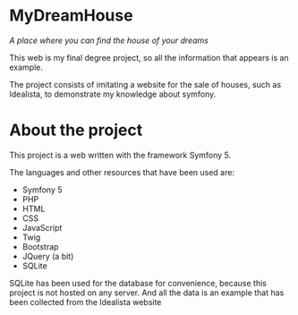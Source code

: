 # MyDreamHouse

<i>A place where you can find the house of your dreams</i>

This web is my final degree project, so all the information that appears is an example.

The project consists of imitating a website for the sale of houses, such as Idealista, to demonstrate my knowledge about symfony.

# About the project

This project is a web written with the framework Symfony 5.

The languages and other resources that have been used are:
  <ul>
  <li>Symfony 5</li>
  <li>PHP</li>
  <li>HTML</li>
  <li>CSS</li>
  <li>JavaScript</li>
  <li>Twig</li>
  <li>Bootstrap</li>
  <li>JQuery (a bit)</li>
  <li>SQLite</li>
  </ul>

SQLite has been used for the database for convenience, because this project is not hosted on any server. And all the data is an example that has been collected from the Idealista website
